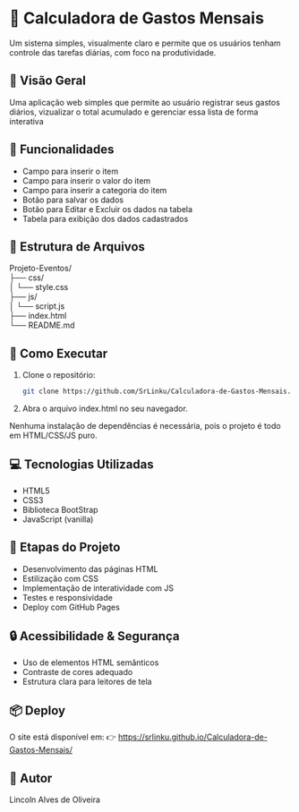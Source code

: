 # 🎉 Calculadora de Gastos Mensais

Um sistema simples, visualmente claro e permite que os usuários tenham controle das tarefas diárias, com foco na produtividade.

## 🚀 Visão Geral

Uma aplicação web simples que permite ao usuário registrar seus gastos diários, vizualizar o total acumulado e gerenciar essa lista de forma interativa

## 📌 Funcionalidades

- Campo para inserir o item
- Campo para inserir o valor do item
- Campo para inserir a categoria do item
- Botão para salvar os dados
- Botão para Editar e Excluir os dados na tabela
- Tabela para exibição dos dados cadastrados

## 📂 Estrutura de Arquivos

Projeto-Eventos/<br>
├── css/<br>
│   └── style.css<br>
├── js/<br>
│   └── script.js<br>
├── index.html<br>
└── README.md<br>

## 🚀 Como Executar

1. Clone o repositório:
   ```bash
   git clone https://github.com/SrLinku/Calculadora-de-Gastos-Mensais.git

2. Abra o arquivo index.html no seu navegador.

Nenhuma instalação de dependências é necessária, pois o projeto é todo em HTML/CSS/JS puro.

## 💻 Tecnologias Utilizadas

- HTML5
- CSS3
- Biblioteca BootStrap
- JavaScript (vanilla)

## 🧪 Etapas do Projeto

- Desenvolvimento das páginas HTML
- Estilização com CSS
- Implementação de interatividade com JS
- Testes e responsividade
- Deploy com GitHub Pages

## 🔒 Acessibilidade & Segurança

- Uso de elementos HTML semânticos
- Contraste de cores adequado
- Estrutura clara para leitores de tela

## 📦 Deploy

O site está disponível em:
👉 https://srlinku.github.io/Calculadora-de-Gastos-Mensais/

## 👥 Autor

Lincoln Alves de Oliveira